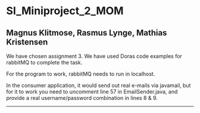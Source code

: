 # SI_Miniproject_2_MOM
Magnus Klitmose, Rasmus Lynge, Mathias Kristensen
------
We have chosen assignment 3. 
We have used Doras code examples for rabbitMQ to complete the task. 

For the program to work, rabbitMQ needs to run in localhost.

In the consumer application, it would send out real e-mails via javamail, but for it to work you need to uncomment line 57 in EmailSender.java, and provide a real username/password combination in lines 8 & 9. 

------
